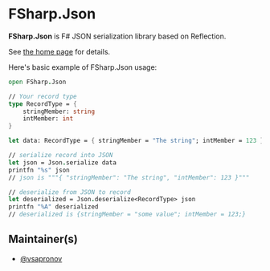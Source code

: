 # FSharp.Json

**FSharp.Json** is F# JSON serialization library based on Reflection.

See [the home page](http://vsapronov.github.io/FSharp.Json) for details.

Here's basic example of FSharp.Json usage:

```fsharp
open FSharp.Json

// Your record type
type RecordType = {
    stringMember: string
    intMember: int
}

let data: RecordType = { stringMember = "The string"; intMember = 123 }

// serialize record into JSON
let json = Json.serialize data
printfn "%s" json
// json is """{ "stringMember": "The string", "intMember": 123 }"""

// deserialize from JSON to record
let deserialized = Json.deserialize<RecordType> json
printfn "%A" deserialized
// deserialized is {stringMember = "some value"; intMember = 123;}
```

## Maintainer(s)

- [@vsapronov](https://github.com/vsapronov)
